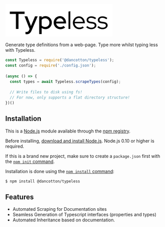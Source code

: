 <img src="https://github.com/daniel-cotton/typeless/blob/master/docs/logo.svg">

Generate type definitions from a web-page. Type more whilst typing less with Typeless.

```js
const Typeless = require('@dancotton/typeless');
const config = require('./config.json');

(async () => {  
  const types = await Typeless.scrapeTypes(config);

  // Write files to disk using fs! 
  // For now, only supports a flat directory structure!
})()
```


## Installation

This is a [Node.js](https://nodejs.org/en/) module available through the
[npm registry](https://www.npmjs.com/).

Before installing, [download and install Node.js](https://nodejs.org/en/download/).
Node.js 0.10 or higher is required.

If this is a brand new project, make sure to create a `package.json` first with
the [`npm init` command](https://docs.npmjs.com/creating-a-package-json-file).

Installation is done using the
[`npm install` command](https://docs.npmjs.com/getting-started/installing-npm-packages-locally):

```bash
$ npm install @dancotton/typeless
```

## Features

  * Automated Scraping for Documentation sites
  * Seamless Generation of Typescript interfaces (properties and types)
  * Automated Inheritance based on documentation.
